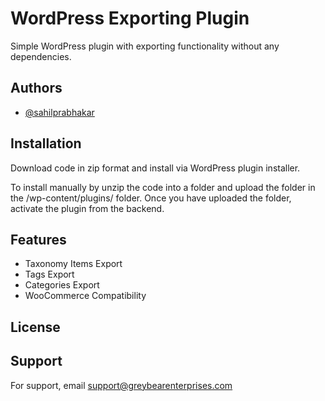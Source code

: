 
# WordPress Exporting Plugin

Simple WordPress plugin with exporting functionality without any dependencies.


## Authors

- [@sahilprabhakar](https://www.github.com/sahilprabhakar)



## Installation

Download code in zip format and install via WordPress plugin installer.

To install manually by unzip the code into a folder and upload the folder in the /wp-content/plugins/ folder. 
Once you have uploaded the folder, activate the plugin from the backend.



## Features

- Taxonomy Items Export
- Tags Export
- Categories Export
- WooCommerce Compatibility


## License



## Support

For support, email support@greybearenterprises.com  